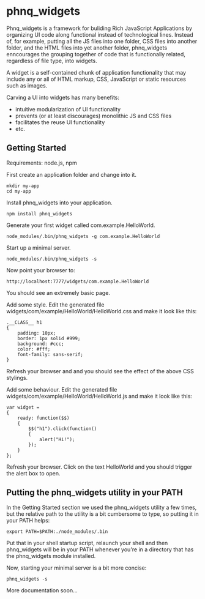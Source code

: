 phnq_widgets
============

Phnq_widgets is a framework for buliding Rich JavaScript Applications by
organizing UI code along functional instead of technological lines. Instead
of, for example, putting all the JS files into one folder, CSS files into
another folder, and the HTML files into yet another folder, phnq_widgets
enncourages the grouping together of code that is functionally related,
regardless of file type, into widgets.

A widget is a self-contained chunk of application functionality that may
include any or all of HTML markup, CSS, JavaScript or static resources such as
images.

Carving a UI into widgets has many benefits:
- intuitive modularization of UI functionality
- prevents (or at least discourages) monolithic JS and CSS files
- facilitates the reuse UI functionality
- etc.

Getting Started
---------------

Requirements: node.js, npm

First create an application folder and change into it.

	mkdir my-app
	cd my-app

Install phnq_widgets into your application.

	npm install phnq_widgets

Generate your first widget called com.example.HelloWorld.

	node_modules/.bin/phnq_widgets -g com.example.HelloWorld

Start up a minimal server.

	node_modules/.bin/phnq_widgets -s

Now point your browser to:

	http://localhost:7777/widgets/com.example.HelloWorld

You should see an extremely basic page.

Add some style. Edit the generated file
widgets/com/example/HelloWorld/HelloWorld.css and make it look like this:

	.__CLASS__ h1
	{
		padding: 10px;
		border: 1px solid #999;
		background: #ccc;
		color: #fff;
		font-family: sans-serif;
	}

Refresh your browser and and you should see the effect of the above CSS
stylings.

Add some behaviour. Edit the generated file
widgets/com/example/HelloWorld/HelloWorld.js and make it look like this:

	var widget =
	{
		ready: function($$)
		{
			$$("h1").click(function()
			{
				alert("Hi!");
			});
		}
	};

Refresh your browser. Click on the text HelloWorld and you should trigger
the alert box to open.

Putting the phnq_widgets utility in your PATH
---------------------------------------------

In the Getting Started section we used the phnq_widgets utility a few times,
but the relative path to the utility is a bit cumbersome to type, so putting
it in your PATH helps:

	export PATH=$PATH:./node_modules/.bin

Put that in your shell startup script, relaunch your shell and then
phnq_widgets will be in your PATH whenever you're in a directory that has the
phnq_widgets module installed.

Now, starting your minimal server is a bit more concise:

	phnq_widgets -s

More documentation soon...
